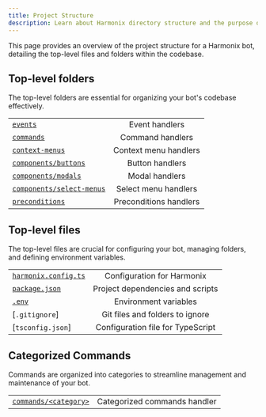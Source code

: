 ```yaml
---
title: Project Structure
description: Learn about Harmonix directory structure and the purpose of each directory and file.
---
```


This page provides an overview of the project structure for a Harmonix bot, detailing the top-level files and folders within the codebase.

## Top-level folders

The top-level folders are essential for organizing your bot's codebase effectively.

|                                                                       |                        |
| --------------------------------------------------------------------- | :--------------------: |
| [`events`](../2.building-your-bot/1.events.md)                        |     Event handlers     |
| [`commands`](../2.building-your-bot/2.commands.md#slash-commands)     |    Command handlers    |
| [`context-menus`](../2.building-your-bot/2.commands.md#context-menus) | Context menu handlers  |
| [`components/buttons`](/)                                             |    Button handlers     |
| [`components/modals`](/)                                              |     Modal handlers     |
| [`components/select-menus`](/)                                        |  Select menu handlers  |
| [`preconditions`](/)                                                  | Preconditions handlers |

## Top-level files

The top-level files are crucial for configuring your bot, managing folders, and defining environment variables.

|                                                                              |                                   |
| ---------------------------------------------------------------------------- | :-------------------------------: |
| [`harmonix.config.ts`](../3.api-reference/harmonix-config-ts.md)             |    Configuration for Harmonix     |
| [`package.json`](../1.getting-started/1.installation.md#manual-installation) | Project dependencies and scripts  |
| [`.env`](../1.getting-started/1.installation.md#providing-the-bot-token)     |       Environment variables       |
| [`.gitignore`]                                                               |  Git files and folders to ignore  |
| [`tsconfig.json`]                                                            | Configuration file for TypeScript |

## Categorized Commands

Commands are organized into categories to streamline management and maintenance of your bot.

|                            |                              |
| -------------------------- | :--------------------------: |
| [`commands/<category>`](/) | Categorized commands handler |
